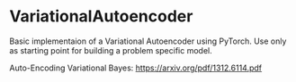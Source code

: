 # VariationalAutoencoder

Basic implementaion of a Variational Autoencoder using PyTorch. Use only as starting point for building a problem specific model. 

Auto-Encoding Variational Bayes:
https://arxiv.org/pdf/1312.6114.pdf
